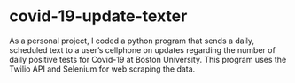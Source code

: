 # covid-19-update-texter
As a personal project, I coded a python program that sends a daily, scheduled text to a user’s cellphone on updates regarding the number of daily positive tests for Covid-19 at Boston University. This program uses the Twilio API and Selenium for web scraping the data.
